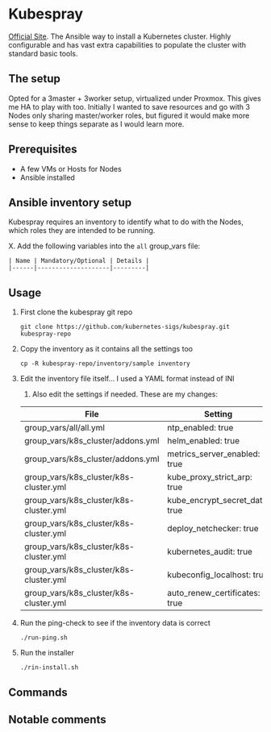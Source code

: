 # Kubespray

[Official Site](https://github.com/kubernetes-sigs/kubespray). The Ansible way to install a Kubernetes cluster. Highly configurable and has vast extra capabilities to populate the cluster with standard basic tools.

## The setup

Opted for a 3master + 3worker setup, virtualized under Proxmox. This gives me HA to play with too. Initially I wanted to save resources and go with 3 Nodes only sharing master/worker roles, but figured it would make more sense to keep things separate as I would learn more.

## Prerequisites

- A few VMs or Hosts for Nodes
- Ansible installed

## Ansible inventory setup

Kubespray requires an inventory to identify what to do with the Nodes, which roles they are intended to be running.

X. Add the following variables into the `all` group_vars file:

    | Name | Mandatory/Optional | Details |
    |------|--------------------|---------|

## Usage

1. First clone the kubespray git repo

    `git clone https://github.com/kubernetes-sigs/kubespray.git kubespray-repo`

2. Copy the inventory as it contains all the settings too

    `cp -R kubespray-repo/inventory/sample inventory`

3. Edit the inventory file itself... I used a YAML format instead of INI
   1. Also edit the settings if needed. These are my changes:

    | File | Setting |
    |------|---------|
    |group_vars/all/all.yml|ntp_enabled: true|
    |group_vars/k8s_cluster/addons.yml|helm_enabled: true|
    |group_vars/k8s_cluster/addons.yml|metrics_server_enabled: true|
    |group_vars/k8s_cluster/k8s-cluster.yml|kube_proxy_strict_arp: true|
    |group_vars/k8s_cluster/k8s-cluster.yml|kube_encrypt_secret_data: true|
    |group_vars/k8s_cluster/k8s-cluster.yml|deploy_netchecker: true|
    |group_vars/k8s_cluster/k8s-cluster.yml|kubernetes_audit: true|
    |group_vars/k8s_cluster/k8s-cluster.yml|kubeconfig_localhost: true|
    |group_vars/k8s_cluster/k8s-cluster.yml|auto_renew_certificates: true|

4. Run the ping-check to see if the inventory data is correct

    `./run-ping.sh`

5. Run the installer

    `./rin-install.sh`

## Commands

## Notable comments
